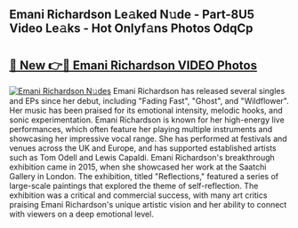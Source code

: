 ## Emani Richardson Le𝚊ked N𝚞de - Part-8U5 Video Le𝚊ks - Hot Onlyf𝚊ns Photos OdqCp

# <h2><a href="http://ab33461.deff.icu/?id=Emani+Richardson">🔗 New 👉🔴 Emani Richardson VIDEO Photos</a></h2>

[![Emani Richardson N𝚞des](https://i.imgur.com/rIISA9y.gif)](http://ab33461.deff.icu/?id=Emani+Richardson)
Emani Richardson has released several singles and EPs since her debut, including "Fading Fast", "Ghost", and "Wildflower". Her music has been praised for its emotional intensity, melodic hooks, and sonic experimentation. Emani Richardson is known for her high-energy live performances, which often feature her playing multiple instruments and showcasing her impressive vocal range. She has performed at festivals and venues across the UK and Europe, and has supported established artists such as Tom Odell and Lewis Capaldi. Emani Richardson's breakthrough exhibition came in 2015, when she showcased her work at the Saatchi Gallery in London. The exhibition, titled "Reflections," featured a series of large-scale paintings that explored the theme of self-reflection. The exhibition was a critical and commercial success, with many art critics praising Emani Richardson's unique artistic vision and her ability to connect with viewers on a deep emotional level.
